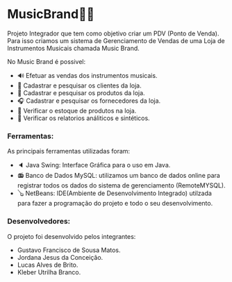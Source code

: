 # MusicBrand🎼🎵


Projeto Integrador que tem como objetivo criar um PDV (Ponto de Venda). Para isso criamos um sistema de Gerenciamento de Vendas  de uma Loja de Instrumentos Musicais chamada Music Brand.

<p>No Music Brand é possivel:
  
* 🔊 Efetuar as vendas dos instrumentos musicais.
* 🎼 Cadastrar e pesquisar os clientes da loja.
* 🥁 Cadastrar e pesquisar os produtos da loja.
* 🎧 Cadastrar e pesquisar os fornecedores da loja.
* 🎸 Verificar o estoque de produtos na loja.
* 🎹 Verificar os relatorios análiticos e sintéticos.
</p>


### Ferramentas:
<p>As principais ferramentas utilizadas foram:
  
  -  🔈 Java Swing: Interface Gráfica para o uso em Java.
  -  📻 Banco de Dados MySQL: utilizamos um banco de dados online para registrar todos os dados do sistema de gerenciamento (RemoteMYSQL).  
  -  🪕 NetBeans: IDE(Ambiente de Desenvolvimento Integrado) utilzada para fazer a programação do projeto e todo o seu desenvolvimento.

</p>

### Desenvolvedores:

O projeto foi desenvolvido pelos integrantes:
- Gustavo Francisco de Sousa Matos.
- Jordana Jesus da Conceição.
- Lucas Alves de Brito.
- Kleber Utrilha Branco.




